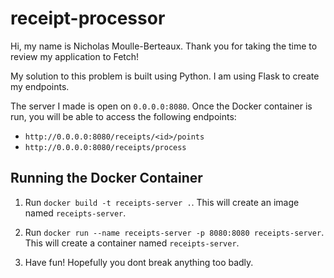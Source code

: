 # receipt-processor
Hi, my name is Nicholas Moulle-Berteaux. Thank you for taking the time to review my application to Fetch!

My solution to this problem is built using Python. I am using Flask to create my endpoints. 

The server I made is open on `0.0.0.0:8080`. Once the Docker container is run, you will be able to access the following endpoints:
* `http://0.0.0.0:8080/receipts/<id>/points`
* `http://0.0.0.0:8080/receipts/process`

## Running the Docker Container
1. Run `docker build -t receipts-server .`. This will create an image named `receipts-server`.

2. Run `docker run --name receipts-server -p 8080:8080 receipts-server`. This will create a container named `receipts-server`.

3. Have fun! Hopefully you dont break anything too badly.